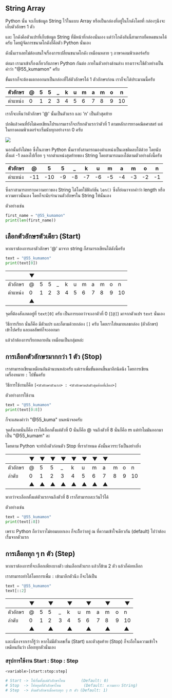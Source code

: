 ## String Array
Python นั้น จะเก็บข้อมูล String ไว้ในแบบ Array หรือเป็นกล่องที่อยู่ในโกดังโดยที่ กล่องๆนึงจะเก็บตัวอักษร 1 ตัว 

และ โกดังคือตัวแปรที่เก็บข้อมูล String ที่มีหน้าที่กล่องนั่นเอง แต่ว่าโกดังอันนี้สามารถยืดหดขนาดได้ครับ โดยผู้จัดการขนาดโกดังก็คือตัว Python นั่นเอง

ดังนั้นเราเลยไม่ต้องสนใจเรื่องการเปลี่ยนขนาดโกดัง เหมือนหลาย ๆ ภาษาคอมพิวเตอร์ครับ

ต่อมา เรามาเข้าเรื่องเกี่ยวกับภาษา Python กันต่อ ภายในตัวอย่างด้านล่าง ทางเราจะใช้ตัวอย่างเป็นคำว่า "@55_kumamon" ครับ

ขั้นแรกก็จะต้องแตกออกมาเป็นกล่องที่ใส่ตัวอักษรได้ 1 ตัวอักษรก่อน เราก็จะได้ประมาณนี้ครับ

| ตัวอักษร | @ | 5 | 5 | _ | k | u | m | a | m | o | n  |
| ------ |---|---|---|---|---|---|---|---|---|---|--- |
| ตำแหน่ง | 0 | 1 | 2 | 3 | 4 | 5 | 6 | 7 | 8 | 9 | 10 |


เราก็จะเห็นว่าตัวอักษร '@' นั้นเป็นตัวแรก และ 'n' เป็นตัวสุดท้าย

ปกติแล้วคนที่ยังไม่เคยเขียนโปรแกรมเราก็จะเรียกตัวแรกว่าตัวที่ 1 ตามหลักการทางคณิตศาสตร์ แต่ในทางคอมพิวเตอร์จะเริ่มนับทุกอย่างจาก 0 ครับ

![](https://i.redd.it/iwnqgrrbls5z.png)

นอกนั้นยังไม่พอ ซึ่งในภาษา Python นั้นเรายังสามารถมองตำแหน่งเป็นเลขติดลบได้ด้วย โดยนับตั้งแต่ -1 ลดลงไปเรื่อย ๆ จากตำแหน่งสุดท้ายของ String โดยสามารถมองได้ตามตัวอย่างดังนี้ครับ

| ตัวอักษร | @ | 5 | 5 | _ | k | u | m | a | m | o | n  |
| ------ |---|---|---|---|---|---|---|---|---|---|--- |
| ตำแหน่ง | -11 | -10 | -9 | -8 | -7 | -6 | -5 | -4 | -3 | -2 | -1 |

ซึ่งเราสามารถทราบความยาวของ String ได้โดยใช้ฟังก์ชัน `len()` ซึ่งก็ย่อมาจากคำว่า length หรือความยาวนั่นเอง โดยก็จะนับจำนวนตัวอักษรใน String ให้นั่นเอง

ตัวอย่างเช่น

```python
first_name = "@55_kumamon"
print(len(first_name))
```

## เลือกตัวอักษรตัวเดียว (Start)
หากเราต้องการเอาตัวอักษร '@' มาจาก string ก็สามารถเขียนได้ดังนี้ครับ
```python
text = "@55_kumamon"
print(text[0])
```

||▼|||||||||||
|--------|---|---|---|---|---|---|---|---|---|----|----|
| ตัวอักษร | @ | 5 | 5 | _ | k | u | m | a | m | o  | n  |
| ตำแหน่ง | 0 | 1 | 2 | 3 | 4 | 5 | 6 | 7 | 8 | 9  | 10 |
||▲|||||||||||

จุดที่ต้องสังเกตอยู่ที่ `text[0]` ครับ เป็นการบอกว่าจะเอาตัวที่ 0 (`[@]`) มาจากตัวแปร `text` นั่นเอง

วิธีการเรียก นั่นก็คือ มีตัวแปร และก็ตามด้วยกล่อง `[]` ครับ โดยเราใส่หมายเลขกล่อง (ตัวอักษร) เข้าไปครับ และผลลัพท์ก็จะออกมา

แล้วถ้าต้องการเรียกหลายอัน เหมือนเป็นกลุ่มหล่ะ

## การเลือกตัวอักษรมากกว่า 1 ตัว (Stop)
เราสามารถเขียนเหมือนอันด้านบนหล่ะครับ แต่เราเพื่มขั้นตอนขึ้นมาอีกนิดนึง โดยการเขียนเครื่องหมาย `:` ไปขั้นครับ

วิธีการใช้งานก็คือ `[<ตัวอักษรตัวแรก> : <ตัวอักษรหลังตัวสุดท้ายที่เลือก>]`

ตัวอย่างการใช้งาน

```python
text = "@55_kumamon"
print(text[0:8])
```

ก็จะแสดงคำว่า "@55_kuma" บนหน้าจอครับ

จุดสังเกตนั่นก็คือ เราได้เลือกตั้งแต่ตัวที่ 0 นั่นก็คือ @ จนถึงตัวที่ 8 นั่นก็คือ m แต่ทำไมมันออกมาเป็น "@55_kumam" ละ

โดยตาม Python จะทำถึงตัวก่อนตัว Stop ที่เรากำหนด ดังนั้นควรระวังเป็นอย่างยิ่ง

||▼|▼|▼|▼|▼|▼|▼|▼||||
|--------------|---|---|---|---|---|---|---|---|---|----|----|
| ตัวอักษร | @ | 5 | 5 | _ | k | u | m | a | m | o  | n  |
| ลำดับ | 0 | 1 | 2 | 3 | 4 | 5 | 6 | 7 | 8 | 9  | 10 |
||▲|▲|▲|▲|▲|▲|▲|▲||||

หากว่าจะเลือกตั้งแต่ตัวแรกจนถึงตัวที่ 8 เราก็สามารถละเว้นไว้ได้

ตัวอย่างเช่น
```python
text = "@55_kumamon"
print(text[:8])
```
เพราะ Python ถือว่าเราไม่ยอมบอกเอง ก็จะถึือว่าอยู่ ณ ที่ความเข้าใจเดียวกัน (default) ไปว่าต้องเรื่มจากตัวแรก

## การเลือกทุก ๆ n ตัว (Step)
หากเราต้องการที่จะเลือกเพียงบางตัว เช่นเลือกตัวแรก แล้วก็ข้าม 2 ตัว แล้วก็ค่อยเลือก

เราสามารถทำได้โดยการเพื่ม `:` เข้ามาอีกตัวนึง ก็จะได้เป็น
```python
text = "@55_kumamon"
text[::2]
```

||▼||▼||▼||▼||▼||▼|
|--------------|---|---|---|---|---|---|---|---|---|----|----|
| ตัวอักษร | @ | 5 | 5 | _ | k | u | m | a | m | o  | n  |
| ลำดับ | 0 | 1 | 2 | 3 | 4 | 5 | 6 | 7 | 8 | 9  | 10 |
||▲||▲||▲||▲||▲||▲|

และเนื่องจากเราก็รู้ว่า หากไม่มีตัวเลขเรื่ม (Start) และตัวสุดท้าย (Stop) ก็จะถือในความเข้าใจเหมือนกันว่า เลือกทุกตัวนั่นเอง

### สรุปการใช้งาน Start : Stop : Step
```python
<variable>[start:stop:step]

# Start -> ให้เรื่มตั้งแต่ตัวอักษรไหน       (Default: 0)
# Stop  -> ให้หยุดที่ตัวอักษรไหน          (Default: ความยาว String)
# Step  -> ข้ามตัวอักษรเมื่อครบทุก ๆ n ตัว (Default: 1)
```
